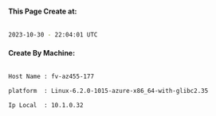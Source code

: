 
   
#### This Page Create at:

```bash

2023-10-30 - 22:04:01 UTC

```

#### Create By Machine:

```bash

Host Name : fv-az455-177

platform  : Linux-6.2.0-1015-azure-x86_64-with-glibc2.35

Ip Local  : 10.1.0.32

```

